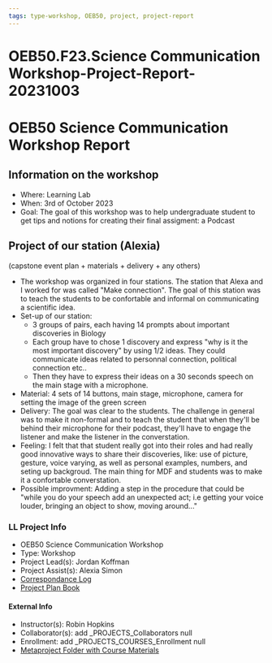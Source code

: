 ```yaml
---
tags: type-workshop, OEB50, project, project-report
---
```

# OEB50.F23.Science Communication Workshop-Project-Report-20231003


#  OEB50 Science Communication Workshop Report


## Information on the workshop


- Where: Learning Lab 
- When: 3rd of October 2023
- Goal: The goal of this workshop was to help undergraduate student to get tips and notions for creating their final assigment: a Podcast

## Project of our station (Alexia)
(capstone event plan + materials + delivery + any others)
* The workshop was organized in four stations. The station that Alexa and I worked for was called "Make connection". The goal of this station was to teach the students to be confortable and informal on communicating a scientific idea. 
* Set-up of our station: 
    * 3 groups of pairs, each having 14 prompts about important discoveries in Biology
    * Each group have to chose 1 discovery and express "why is it the most important discovery" by using 1/2 ideas. They could communicate ideas related to personnal connection, political connection etc.. 
    * Then they have to express their ideas on a 30 seconds speech on the main stage with a microphone. 
* Material: 4 sets of 14 buttons, main stage, microphone, camera for setting the image of the green screen
* Delivery: The goal was clear to the students. The challenge in general was to make it non-formal and to teach the student that when they'll be behind their microphone for their podcast, they'll have to engage the listener and make the listener in the converstation. 
* Feeling: I felt that that student really got into their roles and had really good innovative ways to share their discoveries, like: use of picture, gesture, voice varying, as well as personal examples, numbers, and seting up backgroud. 
The main thing for MDF and students was to make it a confortable converstation. 
* Possible improvment: Adding a step in the procedure that could be "while you do your speech add an unexpected act; i.e getting your voice louder, bringing an object to show, moving around..."

### LL Project Info
* OEB50 Science Communication Workshop
* Type: Workshop
* Project Lead(s): Jordan Koffman
* Project Assist(s): Alexia Simon
* [Correspondance Log](https://drive.google.com/drive/folders/1BNi_t_kCIF9E4HLCXJuqPQfZb3rGQpCP?usp=drive_link)
* [Project Plan Book](https://hackmd.io/@ll-23-24/S1Pj3lrCh)

#### External Info
* Instructor(s): Robin Hopkins
* Collaborator(s): add _PROJECTS_Collaborators null
* Enrollment: add _PROJECTS_COURSES_Enrollment null
* [Metaproject Folder with Course Materials](https://drive.google.com/drive/folders/1CZgnShWh2Ht1jVJOTSfztbevG8zOUC2r)



